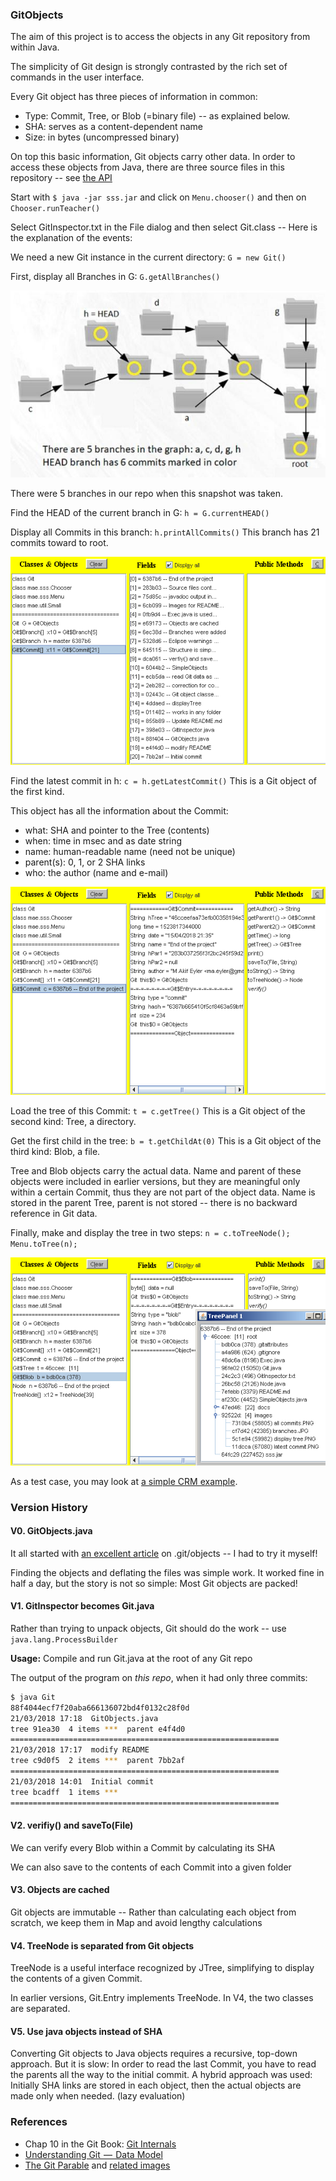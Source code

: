 ### GitObjects

The aim of this project is to access the objects in any Git repository from within Java.

The simplicity of Git design is strongly contrasted by the rich set of commands in the user interface. 

Every Git object has three pieces of information in common:
* Type: Commit, Tree, or Blob (=binary file) -- as explained below.
* SHA: serves as a content-dependent name
* Size: in bytes (uncompressed binary)

On top this basic information, Git objects carry other data. In order to access these objects from Java, there are three source files in this repository -- see [the API](https://maeyler.github.io/GitObjects/)

Start with `$ java -jar sss.jar` and click on `Menu.chooser()` and then on `Chooser.runTeacher()`

Select GitInspector.txt in the File dialog and then select Git.class -- Here is the explanation of the events:

We need a new Git instance in the current directory: `G = new Git()`

First, display all Branches in G:  `G.getAllBranches()`

![tree branches](images/branches.JPG)

There were 5 branches in our repo when this snapshot was taken. 

Find the HEAD of the current branch in G:  `h = G.currentHEAD()`

Display all Commits in this branch:  `h.printAllCommits()`  This branch has 21 commits toward to root.

![all commits](images/all%20commits.PNG)

Find the latest commit in h:  `c = h.getLatestCommit()`  This is a Git object of the first kind.

This object has all the information about the Commit: 
* what: SHA and pointer to the Tree (contents)
* when: time in msec and as date string
* name: human-readable name (need not be unique)
* parent(s): 0, 1, or 2 SHA links
* who: the author (name and e-mail)

![latest commit](images/latest%20commit.PNG)

Load the tree of this Commit:  `t = c.getTree()`  This is a Git object of the second kind: Tree, a directory.

Get the first child in the tree:  `b = t.getChildAt(0)`  This is a Git object of the third kind: Blob, a file.

Tree and Blob objects carry the actual data. Name and parent of these objects were included in earlier versions, but they are meaningful only within a certain Commit, thus they are not part of the object data. Name is stored in the parent Tree, parent is not stored -- there is no backward reference in Git data.

Finally, make and display the tree in two steps:  `n = c.toTreeNode(); Menu.toTree(n);`

![display tree](images/display%20tree.PNG)

As a test case, you may look at [a simple CRM example](cust/customer.md).

### Version History

#### V0. GitObjects.java

It all started with [an excellent article](https://hackernoon.com/https-medium-com-zspajich-understanding-git-data-model-95eb16cc99f5) on .git/objects -- I had to try it myself!

Finding the objects and deflating the files was simple work. It worked fine in half a day, but the story is not so simple: Most Git objects are packed!


#### V1. GitInspector becomes Git.java

Rather than trying to unpack objects, Git should do the work -- use `java.lang.ProcessBuilder` 

**Usage:** Compile and run Git.java at the root of any Git repo

The output of the program on *this repo*, when it had only three commits:
```sh
$ java Git
88f4044ecf7f20aba666136072bd4f0132c28f0d
21/03/2018 17:18  GitObjects.java
tree 91ea30  4 items ***  parent e4f4d0
============================================================
21/03/2018 17:17  modify README
tree c9d0f5  2 items ***  parent 7bb2af
============================================================
21/03/2018 14:01  Initial commit
tree bcadff  1 items ***
============================================================
```

#### V2. verifiy() and saveTo(File)

We can verify every Blob within a Commit by calculating its SHA 

We can also save to the contents of each Commit into a given folder

#### V3. Objects are cached

Git objects are immutable -- Rather than calculating each object from scratch, we keep them in Map and avoid lengthy calculations

#### V4. TreeNode is separated from Git objects

TreeNode is a useful interface recognized by JTree, simplifying to display the contents of a given Commit.

In earlier versions, Git.Entry implements TreeNode. In V4, the two classes are separated.

#### V5. Use java objects instead of SHA

Converting Git objects to Java objects requires a recursive, top-down approach. But it is slow: In order to read the last Commit, you have to read the parents all the way to the initial commit. A hybrid approach was used: Initially SHA links are stored in each object, then the actual objects are made only when needed. (lazy evaluation)

### References

* Chap 10 in the Git Book: [Git Internals](https://git-scm.com/book/en/v2/Git-Internals-Plumbing-and-Porcelain)
* [Understanding Git  —  Data Model](https://hackernoon.com/https-medium-com-zspajich-understanding-git-data-model-95eb16cc99f5)
* [The Git Parable](http://tom.preston-werner.com/2009/05/19/the-git-parable.html) and [related images](https://practical-neuroimaging.github.io/_downloads/git_parable_johan_herland.pdf)

